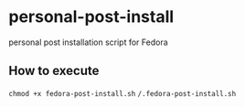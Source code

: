 # personal-post-install
personal post installation script for Fedora

## How to execute 
`chmod +x fedora-post-install.sh`
`/.fedora-post-install.sh`
